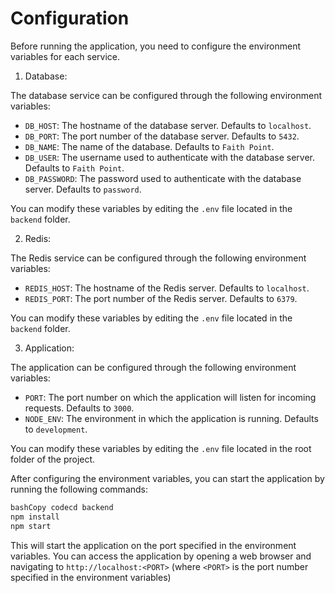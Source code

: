 # Configuration

Before running the application, you need to configure the environment variables for each service.

1. Database:

The database service can be configured through the following environment variables:

* `DB_HOST`: The hostname of the database server. Defaults to `localhost`.
* `DB_PORT`: The port number of the database server. Defaults to `5432`.
* `DB_NAME`: The name of the database. Defaults to `Faith Point`.
* `DB_USER`: The username used to authenticate with the database server. Defaults to `Faith Point`.
* `DB_PASSWORD`: The password used to authenticate with the database server. Defaults to `password`.

You can modify these variables by editing the `.env` file located in the `backend` folder.

2. Redis:

The Redis service can be configured through the following environment variables:

* `REDIS_HOST`: The hostname of the Redis server. Defaults to `localhost`.
* `REDIS_PORT`: The port number of the Redis server. Defaults to `6379`.

You can modify these variables by editing the `.env` file located in the `backend` folder.

3. Application:

The application can be configured through the following environment variables:

* `PORT`: The port number on which the application will listen for incoming requests. Defaults to `3000`.
* `NODE_ENV`: The environment in which the application is running. Defaults to `development`.

You can modify these variables by editing the `.env` file located in the root folder of the project.

After configuring the environment variables, you can start the application by running the following commands:

```bash
bashCopy codecd backend
npm install
npm start
```

This will start the application on the port specified in the environment variables. You can access the application by opening a web browser and navigating to `http://localhost:<PORT>` (where `<PORT>` is the port number specified in the environment variables)
